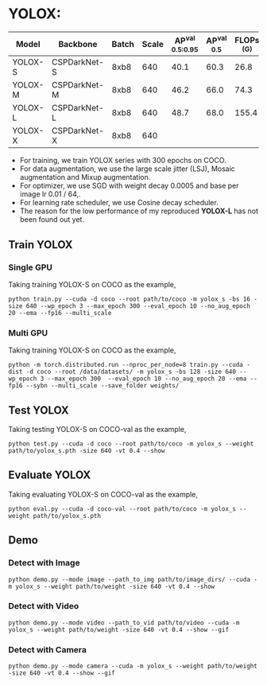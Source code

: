 # YOLOX:

|   Model |   Backbone   | Batch | Scale | AP<sup>val<br>0.5:0.95 | AP<sup>val<br>0.5 | FLOPs<br><sup>(G) | Params<br><sup>(M) | Weight |
|---------|--------------|-------|-------|------------------------|-------------------|-------------------|--------------------|--------|
| YOLOX-S | CSPDarkNet-S | 8xb8  |  640  |         40.1           |       60.3        |   26.8            |   8.9              | [ckpt](https://github.com/yjh0410/RT-ODLab/releases/download/yolo_tutorial_ckpt/yolox_s_coco.pth) |
| YOLOX-M | CSPDarkNet-M | 8xb8  |  640  |         46.2           |       66.0        |   74.3            |   25.4             | [ckpt](https://github.com/yjh0410/RT-ODLab/releases/download/yolo_tutorial_ckpt/yolox_m_coco.pth) |
| YOLOX-L | CSPDarkNet-L | 8xb8  |  640  |         48.7           |       68.0        |   155.4           |   54.2             | [ckpt](https://github.com/yjh0410/RT-ODLab/releases/download/yolo_tutorial_ckpt/yolox_l_coco.pth) |
| YOLOX-X | CSPDarkNet-X | 8xb8  |  640  |                        |                   |                   |                    |  |

- For training, we train YOLOX series with 300 epochs on COCO.
- For data augmentation, we use the large scale jitter (LSJ), Mosaic augmentation and Mixup augmentation.
- For optimizer, we use SGD with weight decay 0.0005 and base per image lr 0.01 / 64,.
- For learning rate scheduler, we use Cosine decay scheduler.
- The reason for the low performance of my reproduced **YOLOX-L** has not been found out yet.

## Train YOLOX
### Single GPU
Taking training YOLOX-S on COCO as the example,
```Shell
python train.py --cuda -d coco --root path/to/coco -m yolox_s -bs 16 -size 640 --wp_epoch 3 --max_epoch 300 --eval_epoch 10 --no_aug_epoch 20 --ema --fp16 --multi_scale 
```

### Multi GPU
Taking training YOLOX-S on COCO as the example,
```Shell
python -m torch.distributed.run --nproc_per_node=8 train.py --cuda -dist -d coco --root /data/datasets/ -m yolox_s -bs 128 -size 640 --wp_epoch 3 --max_epoch 300  --eval_epoch 10 --no_aug_epoch 20 --ema --fp16 --sybn --multi_scale --save_folder weights/ 
```

## Test YOLOX
Taking testing YOLOX-S on COCO-val as the example,
```Shell
python test.py --cuda -d coco --root path/to/coco -m yolox_s --weight path/to/yolox_s.pth -size 640 -vt 0.4 --show 
```

## Evaluate YOLOX
Taking evaluating YOLOX-S on COCO-val as the example,
```Shell
python eval.py --cuda -d coco-val --root path/to/coco -m yolox_s --weight path/to/yolox_s.pth 
```

## Demo
### Detect with Image
```Shell
python demo.py --mode image --path_to_img path/to/image_dirs/ --cuda -m yolox_s --weight path/to/weight -size 640 -vt 0.4 --show
```

### Detect with Video
```Shell
python demo.py --mode video --path_to_vid path/to/video --cuda -m yolox_s --weight path/to/weight -size 640 -vt 0.4 --show --gif
```

### Detect with Camera
```Shell
python demo.py --mode camera --cuda -m yolox_s --weight path/to/weight -size 640 -vt 0.4 --show --gif
```